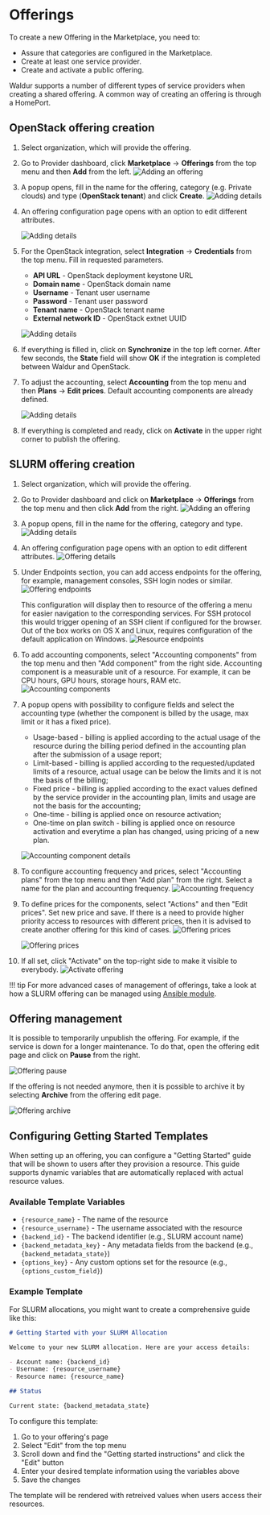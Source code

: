 # Offerings

To create a new Offering in the Marketplace, you need to:

- Assure that categories are configured in the Marketplace.
- Create at least one service provider.
- Create and activate a public offering.

Waldur supports a number of different types of service providers when creating a shared offering. A common way of
creating an offering is through a HomePort.

## OpenStack offering creation

1. Select organization, which will provide the offering.

2. Go to Provider dashboard, click **Marketplace** -> **Offerings** from the top menu and then **Add** from the left.
    ![Adding an offering](../img/Add_offering_main.png)

3. A popup opens, fill in the name for the offering, category (e.g. Private clouds) and type (**OpenStack tenant**) and click **Create**.
    ![Adding details](../img/Add_offering_openstack.png)

4. An offering configuration page opens with an option to edit different attributes.

    ![Adding details](../img/OpenStack_offering_config1.png)

5. For the OpenStack integration, select **Integration** -> **Credentials** from the top menu. Fill in requested parameters.

    - **API URL** - OpenStack deployment keystone URL
    - **Domain name** - OpenStack domain name
    - **Username** - Tenant user username
    - **Password** - Tenant user password
    - **Tenant name** - OpenStack tenant name
    - **External network ID** - OpenStack extnet UUID

    ![Adding details](../img/OpenStack_offering_integration.png)

6. If everything is filled in, click on **Synchronize** in the top left corner. After few seconds, the **State** field will show **OK** if the integration is completed between Waldur and OpenStack.

7. To adjust the accounting, select **Accounting** from the top menu and then **Plans** -> **Edit prices**. Default accounting components are already defined.

    ![Adding details](../img/OpenStack_accounting_config.png)

8. If everything is completed and ready, click on **Activate** in the upper right corner to publish the offering.

## SLURM offering creation

1. Select organization, which will provide the offering.

2. Go to Provider dashboard and click on **Marketplace** -> **Offerings** from the top menu and then click **Add** from the right.
    ![Adding an offering](../img/Add_offering_main.png)

3. A popup opens, fill in the name for the offering, category and type.
    ![Adding details](../img/Add_offering2.jpg)

4. An offering configuration page opens with an option to edit different attributes.
    ![Offering details](../img/Offering_edit.jpg)

5. Under Endpoints section, you can add access endpoints for the offering, for example, management consoles, SSH login nodes or similar.
    ![Offering endpoints](../img/Offering_edit_endpoints.png)

    This configuration will display then to resource of the offering a menu for easier navigation to the corresponding services. For SSH protocol this would trigger
    opening of an SSH client if configured for the browser. Out of the box works on OS X and Linux, requires configuration of the default application on Windows.
    ![Resource endpoints](../img/Resource_endpoints.png)

6. To add accounting components, select "Accounting components" from the top menu and then "Add component" from the right side. Accounting component is a measurable unit of a resource. For example, it can be CPU hours, GPU hours, storage hours, RAM etc.
    ![Accounting components](../img/Accounting_components.jpg)

7. A popup opens with possibility to configure fields and select the accounting type (whether the component is billed by the usage, max limit or it has a fixed price).

    - Usage-based - billing is applied according to the actual usage of the resource during the billing period defined in the accounting plan after the submission of a usage report;
    - Limit-based - billing is applied according to the requested/updated limits of a resource, actual usage can be below the limits and it is not the basis of the billing;
    - Fixed price - billing is applied according to the exact values defined by the service provider in the accounting plan, limits and usage are not the basis for the accounting;
    - One-time - billing is applied once on resource activation;
    - One-time on plan switch - billing is applied once on resource activation and everytime a plan has changed, using pricing of a new plan.

    ![Accounting component details](../img/Add_component.png)

8. To configure accounting frequency and prices, select "Accounting plans" from the top menu and then "Add plan" from the right. Select a name for the plan and accounting frequency.
    ![Accounting frequency](../img/Accounting_plan.png)

9. To define prices for the components, select "Actions" and then "Edit prices". Set new price and save. If there is a need to provide higher priority access to resources with different prices, then it is advised to create another offering for this kind of cases.
    ![Offering prices](../img/Offering_edit_prices1.png)

    ![Offering prices](../img/Offering_edit_prices.png)

10. If all set, click "Activate" on the top-right side to make it visible to everybody.
    ![Activate offering](../img/Offering_activation.png)

!!! tip
    For more advanced cases of management of offerings, take a look at how a SLURM offering can be managed using
    [Ansible module](https://github.com/waldur/ansible-waldur-module/blob/develop/waldur_batch_offering.py).

## Offering management

It is possible to temporarily unpublish the offering. For example, if the service is down for a longer maintenance. To do that, open the offering edit page and click on **Pause** from the right.

![Offering pause](../img/Offering_pause.png)

If the offering is not needed anymore, then it is possible to archive it by selecting **Archive** from the offering edit page.

![Offering archive](../img/Offering_archive.png)

## Configuring Getting Started Templates

When setting up an offering, you can configure a "Getting Started" guide that will be shown to users after they provision a resource. This guide supports dynamic variables that are automatically replaced with actual resource values.

### Available Template Variables

- `{resource_name}` - The name of the resource
- `{resource_username}` - The username associated with the resource
- `{backend_id}` - The backend identifier (e.g., SLURM account name)
- `{backend_metadata_key}` - Any metadata fields from the backend (e.g., `{backend_metadata_state}`)
- `{options_key}` - Any custom options set for the resource (e.g., `{options_custom_field}`)

### Example Template

For SLURM allocations, you might want to create a comprehensive guide like this:

```markdown
# Getting Started with your SLURM Allocation

Welcome to your new SLURM allocation. Here are your access details:

- Account name: {backend_id}
- Username: {resource_username}
- Resource name: {resource_name}

## Status

Current state: {backend_metadata_state}
```

To configure this template:

1. Go to your offering's page
2. Select "Edit" from the top menu
3. Scroll down and find the "Getting started instructions" and click the "Edit" button
4. Enter your desired template information using the variables above
5. Save the changes

The template will be rendered with retreived values when users access their resources.
